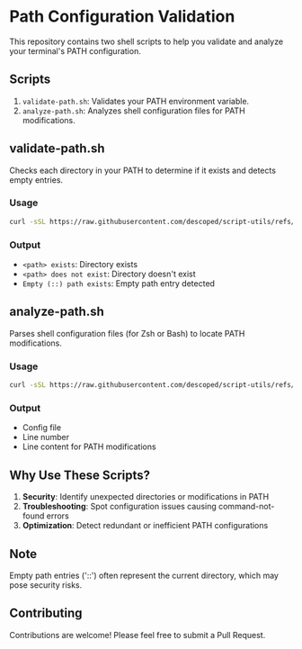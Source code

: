 # Path Configuration Validation

This repository contains two shell scripts to help you validate and analyze your terminal's PATH configuration.

## Scripts

1. `validate-path.sh`: Validates your PATH environment variable.
2. `analyze-path.sh`: Analyzes shell configuration files for PATH modifications.

## validate-path.sh

Checks each directory in your PATH to determine if it exists and detects empty entries.

### Usage

```bash
curl -sSL https://raw.githubusercontent.com/descoped/script-utils/refs/heads/master/validate-path/validate-path.sh | sh
```

### Output

- `<path> exists`: Directory exists
- `<path> does not exist`: Directory doesn't exist
- `Empty (::) path exists`: Empty path entry detected

## analyze-path.sh

Parses shell configuration files (for Zsh or Bash) to locate PATH modifications.

### Usage

```zsh
curl -sSL https://raw.githubusercontent.com/descoped/script-utils/refs/heads/master/validate-path/analyze-path.sh | sh
```

### Output

- Config file
- Line number
- Line content for PATH modifications

## Why Use These Scripts?

1. **Security**: Identify unexpected directories or modifications in PATH
2. **Troubleshooting**: Spot configuration issues causing command-not-found errors
3. **Optimization**: Detect redundant or inefficient PATH configurations

## Note

Empty path entries ('::') often represent the current directory, which may pose security risks.

## Contributing

Contributions are welcome! Please feel free to submit a Pull Request.